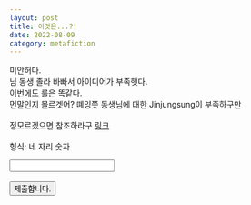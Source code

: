 ```yaml
---
layout: post
title: 이것은...?!
date: 2022-08-09
category: metafiction
---
```

<script>
  function jsMove(){
    var baselink = "https://hahsy-hr.github.io/2022notyet";
    var tail = "bday/";
    var pc = document.getElementById('passcode').value;
    alert("접속을 시도합니다. 404에러가 났다면, 틀렸지롱!");
    var temp = baselink.concat(pc);
    window.open(temp.concat(tail));
  }
</script>
<p>
미안허다.<br>
님 동생 졸라 바빠서 아이디어가 부족햇다.<br>
이번에도 룰은 똑같다.<br>
먼말인지 몰르겟어? 뗴잉쯧 동생님에 대한 Jinjungsung이 부족하구만<br>
<br>
정모르겠으면 참조하라구 <a href="/metafiction/2021/08/09/surprise.html">링크</a><br>
<br>
형식: 네 자리 숫자<br>
  <form autocomplete='off' onsubmit = "jsMove();">
      <input id = 'passcode' type='text' required><br><br>
      <input type = 'submit' value = '제출합니다.'>
    </form>
</p>
